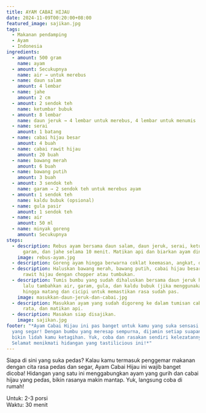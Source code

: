 ```yaml
---
title: AYAM CABAI HIJAU
date: 2024-11-09T00:20:00+08:00
featured_image: sajikan.jpg
tags:
  - Makanan pendamping
  - Ayam
  - Indonesia
ingredients:
  - amount: 500 gram
    name: ayam
  - amount: Secukupnya
    name: air → untuk merebus
  - name: daun salam
    amount: 4 lembar
  - name: jahe
    amount: 2 cm
  - amount: 2 sendok teh
    name: ketumbar bubuk
  - amount: 8 lembar
    name: daun jeruk → 4 lembar untuk merebus, 4 lembar untuk menumis
  - name: serai
    amount: 1 batang
  - name: cabai hijau besar
    amount: 4 buah
  - name: cabai rawit hijau
    amount: 20 buah
  - name: bawang merah
    amount: 6 buah
  - name: bawang putih
    amount: 3 buah
  - amount: 3 sendok teh
    name: garam → 2 sendok teh untuk merebus ayam
  - amount: 1 sendok teh
    name: kaldu bubuk (opsional)
  - name: gula pasir
    amount: 1 sendok teh
  - name: air
    amount: 50 ml
  - name: minyak goreng
    amount: Secukupnya
steps:
  - description: Rebus ayam bersama daun salam, daun jeruk, serai, ketumbar bubuk,
      garam, dan jahe selama 10 menit. Matikan api dan biarkan ayam dingin.
    image: rebus-ayam.jpg
  - description: Goreng ayam hingga berwarna coklat keemasan, angkat, dan sisihkan.
  - description: Haluskan bawang merah, bawang putih, cabai hijau besar, dan cabai
      rawit hijau dengan chopper atau tumbukan.
  - description: Tumis bumbu yang sudah dihaluskan bersama daun jeruk hingga harum,
      lalu tambahkan air, garam, gula, dan kaldu bubuk (jika menggunakan). Masak
      hingga matang dan cicipi untuk memastikan rasa sudah pas.
    image: masukkan-daun-jeruk-dan-cabai.jpg
  - description: Masukkan ayam yang sudah digoreng ke dalam tumisan cabai, aduk
      rata, dan matikan api.
  - description: Masakan siap disajikan.
    image: sajikan.jpg
footer: "*Ayam Cabai Hijau ini pas banget untuk kamu yang suka sensasi pedas
  yang segar! Dengan bumbu yang meresap sempurna, dijamin setiap suapan bakal
  bikin lidah kamu ketagihan. Yuk, coba dan rasakan sendiri kelezatannya.
  Selamat menikmati hidangan yang tastilicious ini!*"
---
```

Siapa di sini yang suka pedas? Kalau kamu termasuk penggemar makanan dengan cita rasa pedas dan segar, Ayam Cabai Hijau ini wajib banget dicoba! Hidangan yang satu ini menggabungkan ayam yang gurih dan cabai hijau yang pedas, bikin rasanya makin mantap. Yuk, langsung coba di rumah!

Untuk: 2-3 porsi\
Waktu: 30 menit

